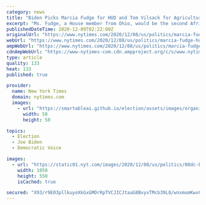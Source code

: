 ```yaml
---
category: news
title: "Biden Picks Marcia Fudge for HUD and Tom Vilsack for Agriculture Secretary"
excerpt: "Ms. Fudge, a House member from Ohio, would be the second African-American Biden cabinet member chosen in two days. Mr. Vilsack would reprise his role from the Obama administration."
publishedDateTime: 2020-12-09T02:22:00Z
originalUrl: "https://www.nytimes.com/2020/12/08/us/politics/marcia-fudge-hud-tom-vilsack-agriculture.html"
webUrl: "https://www.nytimes.com/2020/12/08/us/politics/marcia-fudge-hud-tom-vilsack-agriculture.html"
ampWebUrl: "https://www.nytimes.com/2020/12/08/us/politics/marcia-fudge-hud-tom-vilsack-agriculture.amp.html"
cdnAmpWebUrl: "https://www-nytimes-com.cdn.ampproject.org/c/s/www.nytimes.com/2020/12/08/us/politics/marcia-fudge-hud-tom-vilsack-agriculture.amp.html"
type: article
quality: 133
heat: 133
published: true

provider:
  name: New York Times
  domain: nytimes.com
  images:
    - url: "https://smartableai.github.io/election/assets/images/organizations/nytimes.com-50x50.jpg"
      width: 50
      height: 50

topics:
  - Election
  - Joe Biden
  - Democratic Voice

images:
  - url: "https://static01.nyt.com/images/2020/12/08/us/politics/08dc-bidenhud1/08dc-bidenhud1-facebookJumbo.jpg"
    width: 1050
    height: 550
    isCached: true

secured: "X93/r9E03pllkuyoXkGxGMOrRpTVCJICJtaaG8BxyxTMcb39L8/wnxmumKwvOvk2+WkGvhFKkknIWeNv7ph852viwOqXiTdyRaMeeB9r6EB381GRnbtdjd73rKHe/r9IbZl6SkE0Fbbka+5tgEs4oeMfKCIp3h31n2+BdWnZiJcmiqyUhhC8YKe+NUmwXgOY31udEAT9veZ/g8k+KzBsIdKFFXkwJhPQvYBQyt4fRIW8U9uyzRqxC6nO2EWLaZ28g9CC37oYXmgumUw7X3avI6R8tHChPd/hjiWuGVht6kzyG+jhYnhW8GZ/wgwaJksl3/oQZUGVGHmVjFBvLeBJxu90p4t2UM9TddQjQIsg+MI=;4cF3TaF0sZeuhAR9P24N/g=="
---
```


